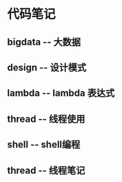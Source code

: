 # 代码笔记
## bigdata -- 大数据
## design -- 设计模式
## lambda -- lambda 表达式
## thread -- 线程使用
## shell -- shell编程
## thread -- 线程笔记


  



                                 
                                
                                
                                



